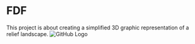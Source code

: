 # FDF
This project is about creating a simplified 3D graphic representation of a relief landscape.
![GitHub Logo](/images/42.jpg)
